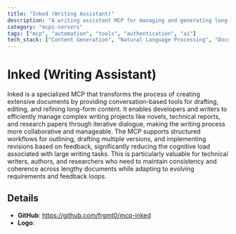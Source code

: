 ```yaml
---
title: "Inked (Writing Assistant)"
description: "A writing assistant MCP for managing and generating long-form content through conversational drafting and revision workflows."
category: "mcps-servers"
tags: ["mcp", "automation", "tools", "authentication", "ai"]
tech_stack: ["Content Generation", "Natural Language Processing", "Document Management", "Conversational AI", "Writing Workflows"]
---
```


# Inked (Writing Assistant)

Inked is a specialized MCP that transforms the process of creating extensive documents by providing conversation-based tools for drafting, editing, and refining long-form content. It enables developers and writers to efficiently manage complex writing projects like novels, technical reports, and research papers through iterative dialogue, making the writing process more collaborative and manageable. The MCP supports structured workflows for outlining, drafting multiple versions, and implementing revisions based on feedback, significantly reducing the cognitive load associated with large writing tasks. This is particularly valuable for technical writers, authors, and researchers who need to maintain consistency and coherence across lengthy documents while adapting to evolving requirements and feedback loops.

## Details

- **GitHub**: https://github.com/frgmt0/mcp-inked
- **Logo**: 
